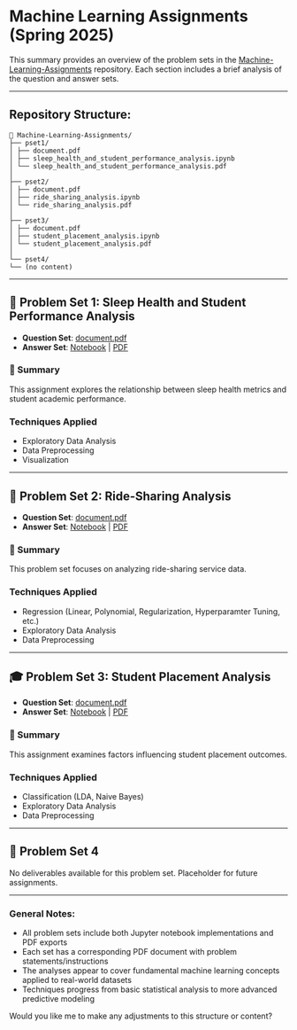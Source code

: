 # Machine Learning Assignments (Spring 2025)

This summary provides an overview of the problem sets in the [Machine-Learning-Assignments](https://github.com/MMDPROJECT/Machine-Learning-Assignments) repository. Each section includes a brief analysis of the question and answer sets.

---

## Repository Structure:

```
📁 Machine-Learning-Assignments/
├── pset1/
│ ├── document.pdf
│ ├── sleep_health_and_student_performance_analysis.ipynb
│ └── sleep_health_and_student_performance_analysis.pdf
│
├── pset2/
│ ├── document.pdf
│ ├── ride_sharing_analysis.ipynb
│ └── ride_sharing_analysis.pdf
│
├── pset3/
│ ├── document.pdf
│ ├── student_placement_analysis.ipynb
│ └── student_placement_analysis.pdf
│
└── pset4/
└── (no content)
```
---

## 🧠 Problem Set 1: Sleep Health and Student Performance Analysis

- **Question Set**: [document.pdf](pset1/document.pdf)  
- **Answer Set**: [Notebook](pset1/sleep_health_and_student_performance_analysis.ipynb) | [PDF](pset1/sleep_health_and_student_performance_analysis.pdf)  

### 📝 Summary  
This assignment explores the relationship between sleep health metrics and student academic performance. 

### Techniques Applied
- Exploratory Data Analysis
- Data Preprocessing
- Visualization

---

## 🚗 Problem Set 2: Ride-Sharing Analysis

- **Question Set**: [document.pdf](pset2/document.pdf)  
- **Answer Set**: [Notebook](pset2/ride_sharing_analysis.ipynb) | [PDF](pset2/ride_sharing_analysis.pdf)  

### 📝 Summary  
This problem set focuses on analyzing ride-sharing service data.

### Techniques Applied
- Regression (Linear, Polynomial, Regularization, Hyperparamter Tuning, etc.)
- Exploratory Data Analysis
- Data Preprocessing

---

## 🎓 Problem Set 3: Student Placement Analysis

- **Question Set**: [document.pdf](pset3/document.pdf)  
- **Answer Set**: [Notebook](pset3/student_placement_analysis.ipynb) | [PDF](pset3/student_placement_analysis.pdf)  

### 📝 Summary  
This assignment examines factors influencing student placement outcomes.

### Techniques Applied
- Classification (LDA, Naive Bayes)
- Exploratory Data Analysis
- Data Preprocessing

---

## 📁 Problem Set 4

No deliverables available for this problem set. Placeholder for future assignments.

---

### General Notes:
- All problem sets include both Jupyter notebook implementations and PDF exports
- Each set has a corresponding PDF document with problem statements/instructions
- The analyses appear to cover fundamental machine learning concepts applied to real-world datasets
- Techniques progress from basic statistical analysis to more advanced predictive modeling

Would you like me to make any adjustments to this structure or content?
